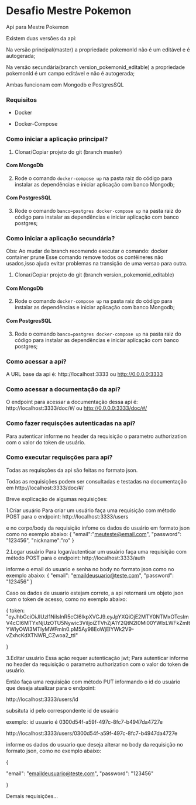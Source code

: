# Desafio Mestre Pokemon
Api para Mestre Pokemon

Existem duas versões da api: 

Na versão principal(master) a propriedade pokemonId não é um editável e é autogerada;

Na versão secundária(branch version_pokemonid_editable) a propriedade pokemonId é um campo editável e não é autogerada;

Ambas funcionam com Mongodb e PostgresSQL


### Requisitos
* Docker

* Docker-Compose

### Como iniciar a aplicação principal?

1. Clonar/Copiar projeto do git (branch master)

#### Com MongoDb 

2. Rode o comando `docker-compose up` na pasta raiz do código para instalar as dependências e iniciar aplicação com banco Mongodb;

#### Com PostgresSQL 

3. Rode o comando `banco=postgres docker-compose up` na pasta raiz do código para instalar as dependências e iniciar aplicação com banco postgres;



### Como iniciar a aplicação secundária?

Obs: Ao mudar de branch recomendo executar o comando:
docker container prune 
Esse comando remove todos os contêineres não usados,isso ajuda evitar problemas na transição de uma versao para outra.


1. Clonar/Copiar projeto do git (branch version_pokemonid_editable)

#### Com MongoDb 

2. Rode o comando `docker-compose up` na pasta raiz do código para instalar as dependências e iniciar aplicação com banco Mongodb;

#### Com PostgresSQL 

3. Rode o comando `banco=postgres docker-compose up` na pasta raiz do código para instalar as dependências e iniciar aplicação com banco postgres;

### Como acessar a api?

A URL base da api é:
http://localhost:3333 ou http://0.0.0.0:3333


### Como acessar a documentação da api?

O endpoint para acessar a documentação dessa api é:
http://localhost:3333/doc/#/ ou http://0.0.0.0:3333/doc/#/

### Como fazer requisções autenticadas na api?

Para autenticar informe no header da requisição o parametro authorization com o valor do token de usuário.


### Como executar requisções para api?

Todas as requisções da api são feitas no formato json.

Todas as requisições podem ser consultadas e testadas na documentação em http://localhost:3333/doc/#/

Breve explicação de algumas requisições:

1.Criar usuário
Para criar um usuário faça uma requisição com método POST para o endpoint:
http://localhost:3333/users

e no corpo/body da requisição infome os dados do usuário em formato json como no exemplo abaixo:
{
  "email":"meuteste@email.com",
  "password": "123456",
  "nickname":"ro" 
}

2.Logar usuário
Para logar/autenticar um usuário faça uma requisição com método POST para o endpoint:
http://localhost:3333/auth

informe o email do usuario e senha no body no formato json como no exemplo abaixo:
{
  "email": "emaildeusuario@teste.com",
  "password": "123456"
}

Caso os dados de usuario estejam correto, a api retornará um objeto json com o token de acesso, como no exemplo abaixo:

{ 
    token: "eyJhbGciOiJIUzI1NiIsInR5cCI6IkpXVCJ9.eyJpYXQiOjE2MTY0NTMxOTcsImV4cCI6MTYxNjUzOTU5Nywic3ViIjoiZTVhZjA1Y2QtN2I0Mi00YWIxLWFkZmItYWIyOWI3MTIyMWFmIn0.pM5Ay98EoWjEIYWk2V9-vZxhcKdXTNWR_CZwoa2_ttI"

}


3.Editar usuário
Essa ação requer autenticação jwt;
Para autenticar informe no header da requisição o parametro authorization com o valor do token de usuário.


Então faça uma requisição com método PUT informando o id do usuário que deseja atualizar para o endpoint:

http://localhost:3333/users/id

subsituta id pelo correspondente id de usuário

exemplo:
id usuario é 0300d54f-a59f-497c-8fc7-b4947da4727e

http://localhost:3333/users/0300d54f-a59f-497c-8fc7-b4947da4727e

informe os dados do usuario que deseja alterar no body da requisição no formato json, como no exemplo abaixo:

{

  "email": "emaildeusuario@teste.com",
  "password": "123456"

}


Demais requisições...






